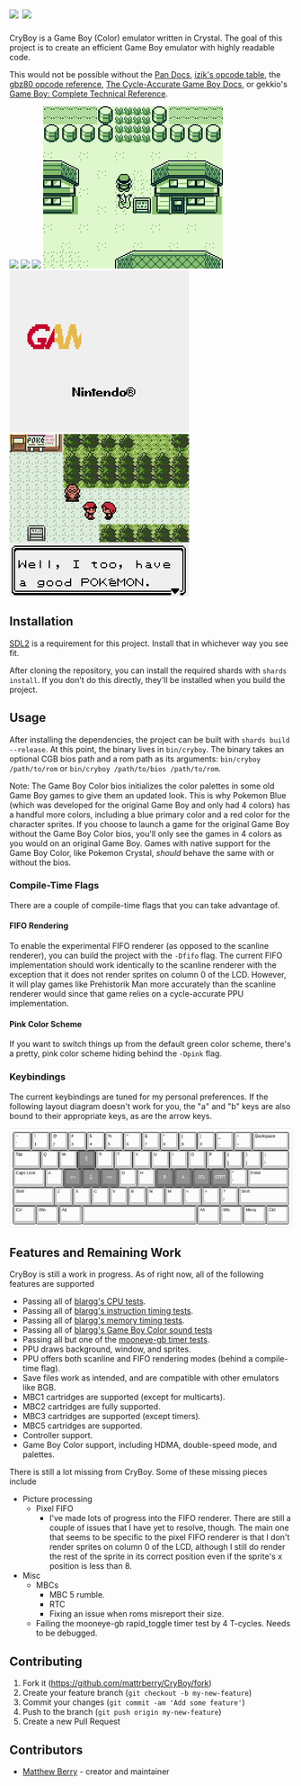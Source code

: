 # <img height="46" src="README/cryboy.svg"/> ![](README/gameboy.png)

CryBoy is a Game Boy (Color) emulator written in Crystal. The goal of this project is to create an efficient Game Boy emulator with highly readable code.

This would not be possible without the [Pan Docs](https://gbdev.io/pandocs), [izik's opcode table](https://izik1.github.io/gbops), the [gbz80 opcode reference](https://rednex.github.io/rgbds/gbz80.7.html), [The Cycle-Accurate Game Boy Docs](https://github.com/AntonioND/giibiiadvance/blob/master/docs/TCAGBD.pdf), or gekkio's [Game Boy: Complete Technical Reference](https://gekkio.fi/files/gb-docs/gbctr.pdf).

![](README/bootrom.gif)
![](README/tetris.gif)
![](README/linksawakening.gif)
![](README/pokemonyellow.gif)
![](README/gbc_bios.gif)
![](README/gbc_silver_rival_battle.gif)

## Installation

[SDL2](https://www.libsdl.org/) is a requirement for this project. Install that in whichever way you see fit.

After cloning the repository, you can install the required shards with `shards install`. If you don't do this directly, they'll be installed when you build the project.

## Usage

After installing the dependencies, the project can be built with `shards build --release`. At this point, the binary lives in `bin/cryboy`. The binary takes an optional CGB bios path and a rom path as its arguments: `bin/cryboy /path/to/rom` or `bin/cryboy /path/to/bios /path/to/rom`.

Note: The Game Boy Color bios initializes the color palettes in some old Game Boy games to give them an updated look. This is why Pokemon Blue (which was developed for the original Game Boy and only had 4 colors) has a handful more colors, including a blue primary color and a red color for the character sprites. If you choose to launch a game for the original Game Boy without the Game Boy Color bios, you'll only see the games in 4 colors as you would on an original Game Boy. Games with native support for the Game Boy Color, like Pokemon Crystal, _should_ behave the same with or without the bios.

### Compile-Time Flags

There are a couple of compile-time flags that you can take advantage of.

#### FIFO Rendering

To enable the experimental FIFO renderer (as opposed to the scanline renderer), you can build the project with the `-Dfifo` flag. The current FIFO implementation should work identically to the scanline renderer with the exception that it does not render sprites on column 0 of the LCD. However, it will play games like Prehistorik Man more accurately than the scanline renderer would since that game relies on a cycle-accurate PPU implementation.

#### Pink Color Scheme

If you want to switch things up from the default green color scheme, there's a pretty, pink color scheme hiding behind the `-Dpink` flag.

### Keybindings

The current keybindings are tuned for my personal preferences. If the following layout diagram doesn't work for you, the "a" and "b" keys are also bound to their appropriate keys, as are the arrow keys.

![](README/keyboard.png)

## Features and Remaining Work

CryBoy is still a work in progress. As of right now, all of the following features are supported

- Passing all of [blargg's CPU tests](https://github.com/retrio/gb-test-roms/tree/master/cpu_instrs).
- Passing all of [blargg's instruction timing tests](https://github.com/retrio/gb-test-roms/tree/master/instr_timing).
- Passing all of [blargg's memory timing tests](https://github.com/retrio/gb-test-roms/tree/master/mem_timing).
- Passing all of [blargg's Game Boy Color sound tests](https://github.com/retrio/gb-test-roms/tree/master/cgb_sound)
- Passing all but one of the [mooneye-gb timer tests](https://github.com/Gekkio/mooneye-gb/tree/master/tests/acceptance/timer).
- PPU draws background, window, and sprites.
- PPU offers both scanline and FIFO rendering modes (behind a compile-time flag).
- Save files work as intended, and are compatible with other emulators like BGB.
- MBC1 cartridges are supported (except for multicarts).
- MBC2 cartridges are fully supported.
- MBC3 cartridges are supported (except timers).
- MBC5 cartridges are supported.
- Controller support.
- Game Boy Color support, including HDMA, double-speed mode, and palettes.

There is still a lot missing from CryBoy. Some of these missing pieces include

- Picture processing
  - Pixel FIFO
    - I've made lots of progress into the FIFO renderer. There are still a couple of issues that I have yet to resolve, though. The main one that seems to be specific to the pixel FIFO renderer is that I don't render sprites on column 0 of the LCD, although I still do render the rest of the sprite in its correct position even if the sprite's x position is less than 8.
- Misc
  - MBCs
    - MBC 5 rumble.
    - RTC
    - Fixing an issue when roms misreport their size.
  - Failing the mooneye-gb rapid_toggle timer test by 4 T-cycles. Needs to be debugged.

## Contributing

1. Fork it (<https://github.com/mattrberry/CryBoy/fork>)
2. Create your feature branch (`git checkout -b my-new-feature`)
3. Commit your changes (`git commit -am 'Add some feature'`)
4. Push to the branch (`git push origin my-new-feature`)
5. Create a new Pull Request

## Contributors

- [Matthew Berry](https://github.com/mattrberry) - creator and maintainer
